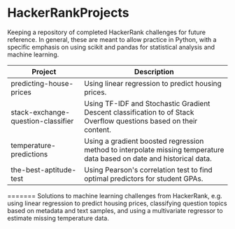 # HackerRankProjects

Keeping a repository of completed HackerRank challenges for future reference. In general, these are meant to allow practice in Python, with a specific emphasis on using scikit and pandas for statistical analysis and machine learning.

| Project | Description |
| --------|-------------|
| predicting-house-prices | Using linear regression to predict housing prices. |
| stack-exchange-question-classifier | Using TF-IDF and Stochastic Gradient Descent classification to of Stack Overflow questions based on their content. |
| temperature-predictions | Using a gradient boosted regression method to interpolate missing temperature data based on date and historical data. | 
| the-best-aptitude-test | Using Pearson's correlation test to find optimal predictors for student GPAs. |
=======
Solutions to machine learning challenges from HackerRank, e.g. using linear regression to predict housing prices, classifying question topics based on metadata and text samples, and using a multivariate regressor to estimate missing temperature data.